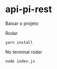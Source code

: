 # api-pi-rest

Baixar o projeto

Rodar

```
yarn install
```

No terminal rodar
```
node index.js
```
